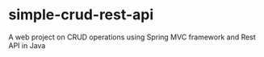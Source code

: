 # simple-crud-rest-api
A web project on CRUD operations using Spring MVC framework and Rest API in Java

